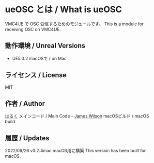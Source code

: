 # ueOSC とは / What is ueOSC
VMC4UE で OSC 受信するためのモジュールです。
This is a module for receiving OSC on VMC4UE.

## 動作環境 / Unreal Versions
- UE5.0.2 macOSで / on Mac

## ライセンス / License
MIT

## 作者 / Author
[はるく](https://twitter.com/HAL9_HARUKU) メインコード / Main Code - [James Wilson](https://github.com/sssynk) macOSビルド / macOS build

## 履歴 / Updates

2022/06/26 v0.2.4mac
macOS用に構築
This version has been built for macOS.
